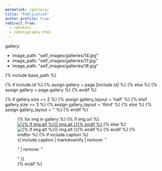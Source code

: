 ```yaml
---
permalink: /gallery/
title: "Publication"
author_profile: true
redirect_from: 
  - /photos/
  - /photography.html
---
```


gallery:
  - image_path: "self_images/galleries/14.jpg"
  - image_path: "self_images/galleries/17.jpg"
  - image_path: "self_images/galleries/18.jpg"



{% include base_path %}

{% if include.id %}
  {% assign gallery = page.[include.id] %}
{% else %}
  {% assign gallery = page.gallery %}
{% endif %}

{% if gallery.size == 2 %}
  {% assign gallery_layout = 'half' %}
{% elsif gallery.size >= 3 %}
  {% assign gallery_layout = 'third' %}
{% else %}
  {% assign gallery_layout = '' %}
{% endif %}

<figure class="{{ gallery_layout }} {{ include.class }}">
  {% for img in gallery %}
    {% if img.url %}
      <a href=
        {% if img.url contains "://" %}
          "{{ img.url }}"
        {% else %}
          "{{ img.url | prepend: "/images/" | prepend: base_path }}"
        {% endif %}
        {% if img.title %}title="{{ img.title }}"{% endif %}
      >
        <img src=
          {% if img.image_path contains "://" %}
            "{{ img.image_path }}"
          {% else %}
            "{{ img.image_path | prepend: "/images/" | prepend: base_path }}"
          {% endif %}
          alt="{% if img.alt %}{{ img.alt }}{% endif %}">
      </a>
    {% else %}
      <img src=
        {% if img.image_path contains "://" %}
          "{{ img.image_path }}"
        {% else %}
          "{{ img.image_path | prepend: "/images/" | prepend: base_path }}"
        {% endif %}
        alt="{% if img.alt %}{{ img.alt }}{% endif %}">
    {% endif %}
  {% endfor %}
  {% if include.caption %}
    <figcaption>{{ include.caption | markdownify | remove: "<p>" | remove: "</p>" }}</figcaption>
  {% endif %}
</figure>
